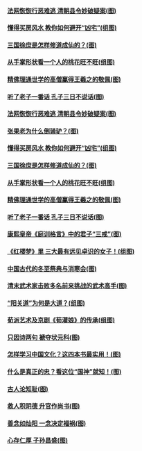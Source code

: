#### [法网恢恢行恶难逃 清朝县令妙破疑案(图)](../pages/p7/915187.md?t=12070001) 
#### [懂得买房风水 教你如何避开“凶宅”(组图)](../pages/p7/888230.md?t=12070001) 
#### [三国徐庶是怎样修道成仙的？(图)](../pages/p7/915405.md?t=12070001) 
#### [从手掌形状看一个人的桃花旺不旺(组图)](../pages/p7/888425.md?t=12070001) 
#### [精佛理通世学的高僧赢得王羲之的敬佩(图)](../pages/p7/915110.md?t=12070001) 
#### [听了老子一番话 孔子三日不说话(图)](../pages/p7/915507.md?t=12070001) 
#### [法网恢恢行恶难逃 清朝县令妙破疑案(图)](../pages/p7/915187.md?t=12070001) 
#### [张果老为什么倒骑驴？(图)](../pages/p7/915415.md?t=12070001) 
#### [懂得买房风水 教你如何避开“凶宅”(组图)](../pages/p7/888230.md?t=12070001) 
#### [三国徐庶是怎样修道成仙的？(图)](../pages/p7/915405.md?t=12070001) 
#### [从手掌形状看一个人的桃花旺不旺(组图)](../pages/p7/888425.md?t=12070001) 
#### [精佛理通世学的高僧赢得王羲之的敬佩(图)](../pages/p7/915110.md?t=12070001) 
#### [听了老子一番话 孔子三日不说话(图)](../pages/p7/915507.md?t=12070001) 
#### [康熙皇帝《庭训格言》中的君子“三戒”(图)](../pages/p7/915402.md?t=12070001) 
#### [《红楼梦》里 三大最有远见卓识的女子！(组图)](../pages/p7/884806.md?t=12070001) 
#### [中国古代的冬至祭典与消寒会(图)](../pages/p7/914325.md?t=12070001) 
#### [清末武术家击败多名前来挑战的武术高手(图)](../pages/p7/914718.md?t=12070001) 
#### [“阳关道”为何是大道？(组图)](../pages/p7/913723.md?t=12070001) 
#### [荀派艺术及京剧《荀灌娘》的传承(组图)](../pages/p7/915401.md?t=12070001) 
#### [只因诗两句 褫夺状元科(图)](../pages/p7/914114.md?t=12070001) 
#### [怎样学习中国文化？这四本书最实用！(图)](../pages/p7/914013.md?t=12070001) 
#### [什么是真正的忠？看这位“国神”就知！(图)](../pages/p7/895698.md?t=12070001) 
#### [古人论知耻(图)](../pages/p7/914001.md?t=12070001) 
#### [救人积阴德 升官作尚书(图)](../pages/p7/914113.md?t=12070001) 
#### [善念如灿阳 一念决定福祸(图)](../pages/p7/913894.md?t=12070001) 
#### [心存仁厚 子孙昌盛(图)](../pages/p7/914102.md?t=12070001) 

